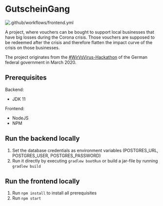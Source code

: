 # GutscheinGang
![.github/workflows/frontend.yml](https://github.com/Corona-Killer/GutscheinGang/workflows/.github/workflows/frontend.yml/badge.svg?branch=master)

A project, where vouchers can be bought to support local businesses that have big losses during the Corona crisis. Those vouchers are supposed to be redeemed after the crisis and therefore flatten the impact curve of the crisis on those businesses.

The project originates from the <a href="https://wirvsvirushackathon.org/" target="_blank">#WirVsVirus-Hackathon</a> of the German federal government in March 2020.

## Prerequisites
Backend:
- JDK 11 

Frontend:
- NodeJS
- NPM

## Run the backend locally
1. Set the database credentials as environment variables (POSTGRES_URL, POSTGRES_USER, POSTGRES_PASSWORD)
2. Run it directly by executing ```gradlew bootRun``` or build a jar-file by running ```gradlew build```

## Run the frontend locally
1. Run ```npm install``` to install all prerequisites
2. Run ```npm start```

